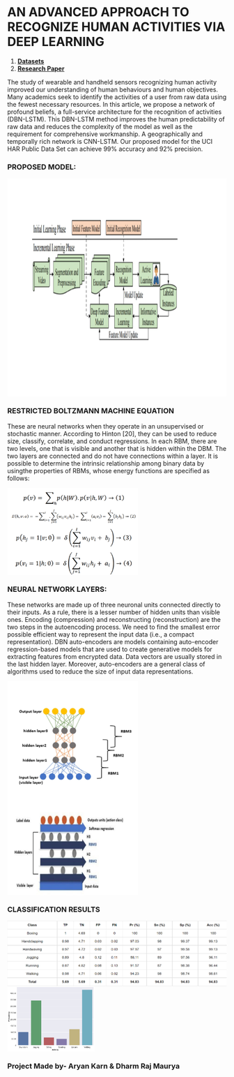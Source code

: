 # AN ADVANCED APPROACH TO RECOGNIZE HUMAN ACTIVITIES VIA DEEP LEARNING
1. **[Datasets](https://archive.ics.uci.edu/ml/datasets/human+activity+recognition+using+smartphones)**
2. **[Research Paper](https://github.com/Aryan05/test2.0/blob/main/Research%20Paper/243-248%2CTesma601%2CIJEAST.pdf)**

The study of wearable and handheld sensors recognizing human activity improved our understanding of human behaviours and human objectives.
Many academics seek to identify the activities of a user from raw data using the fewest necessary resources. In this article, we propose
a network of profound beliefs, a full-service architecture for the recognition of activities (DBN-LSTM). This DBN-LSTM method improves the
human predictability of raw data and reduces the complexity of the model as well as the requirement for comprehensive workmanship. A 
geographically and temporally rich network is CNN-LSTM. Our proposed model for the UCI HAR Public Data Set can achieve 99% accuracy 
and 92% precision.

### PROPOSED MODEL:
<img src="./Research Paper/ProposedModel.jpg" width = "2000" height = "500" align=center /> 

###  RESTRICTED BOLTZMANN MACHINE EQUATION
These are neural networks when they operate in an unsupervised or stochastic manner. According to Hinton [20], they can be used 
to reduce size, classify, correlate, and conduct regressions. In each RBM, there are two levels, one that is visible and another
that is hidden within the DBM. The two layers are connected and do not have connections within a layer. It is possible to determine 
the intrinsic relationship among binary data by usingthe properties of RBMs, whose energy functions are specified as follows:

<img src="./Research Paper/Equation.png" width = "300" height = "200" align=center />

### NEURAL NETWORK LAYERS:
These networks are made up of three neuronal units connected directly to their inputs. As a rule, there is a lesser number of
hidden units than visible ones. Encoding (compression) and reconstructing (reconstruction) are the two steps in the autoencoding 
process. We need to find the smallest error possible efficient way to represent the input data (i.e., a compact representation). 
DBN auto-encoders are models containing auto-encoder regression-based models that are used to create generative models for 
extracting features from encrypted data. Data vectors are usually stored in the last hidden layer. Moreover, auto-encoders are 
a general class of algorithms used to reduce the size of input data representations.

<img src="./Research Paper/Neural Network Layers.jpg" width = "300" height = "300" align=center />  <img src="./Research Paper/NetworkModel.jpg" width = "300" height = "190" align=center />


### CLASSIFICATION RESULTS
<img src="./Research Paper/Classification.png" width = "600" height = "150" align=center />  <img src="./HAR-CNN-Keras/Dataset.png" width = "200" height = "150" align=center />  

### Project Made by- Aryan Karn & Dharm Raj Maurya
